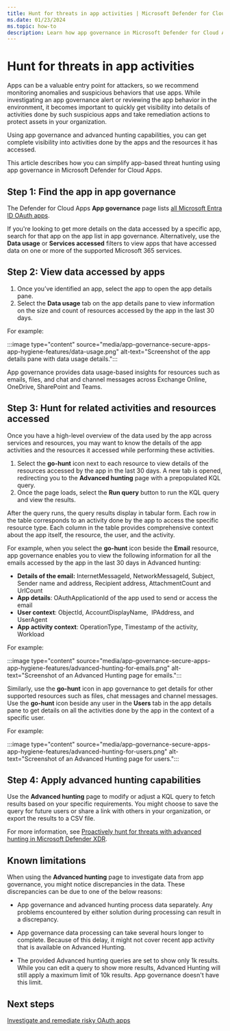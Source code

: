 ```yaml
---
title: Hunt for threats in app activities | Microsoft Defender for Cloud Apps
ms.date: 01/23/2024
ms.topic: how-to
description: Learn how app governance in Microsoft Defender for Cloud Apps helps you hunt for resources accessed and activities carried out by apps in your environment.
---
```


# Hunt for threats in app activities

Apps can be a valuable entry point for attackers, so we recommend monitoring anomalies and suspicious behaviors that use apps. While investigating an app governance alert or reviewing the app behavior in the environment, it becomes important to quickly get visibility into details of activities done by such suspicious apps and take remediation actions to protect assets in your organization.

Using app governance and advanced hunting capabilities, you can get complete visibility into activities done by the apps and the resources it has accessed.

This article describes how you can simplify app-based threat hunting using app governance in Microsoft Defender for Cloud Apps.

## Step 1: Find the app in app governance

The Defender for Cloud Apps **App governance** page lists [all Microsoft Entra ID OAuth apps](https://security.microsoft.com/cloudapps/app-governance?viewid=allApps).

If you're looking to get more details on the data accessed by a specific app, search for that app on the app list in app governance. Alternatively, use the **Data usage** or **Services accessed** filters to view apps that have accessed data on one or more of the supported Microsoft 365 services.

## Step 2: View data accessed by apps

1. Once you’ve identified an app, select the app to open the app details pane.
1. Select the __Data usage__ tab on the app details pane to view information on the size and count of resources accessed by the app in the last 30 days.

For example:

:::image type="content" source="media/app-governance-secure-apps-app-hygiene-features/data-usage.png" alt-text="Screenshot of the app details pane with data usage details.":::

App governance provides data usage-based insights for resources such as emails, files, and chat and channel messages across Exchange Online, OneDrive, SharePoint and Teams.

## Step 3: Hunt for related activities and resources accessed

Once you have a high-level overview of the data used by the app across services and resources, you may want to know the details of the app activities and the resources it accessed while performing these activities.

1. Select the __go-hunt__ icon next to each resource to view details of the resources accessed by the app in the last 30 days. A new tab is opened, redirecting you to the **Advanced hunting** page with a prepopulated KQL query.
1. Once the page loads, select the __Run query__ button to run the KQL query and view the results.

After the query runs, the query results display in tabular form. Each row in the table corresponds to an activity done by the app to access the specific resource type. Each column in the table provides comprehensive context about the app itself, the resource, the user, and the activity.

For example, when you select the **go-hunt** icon beside the **Email** resource, app governance enables you to view the following information for all the emails accessed by the app in the last 30 days in Advanced hunting:

- __Details of the email:__ InternetMessageId, NetworkMessageId, Subject, Sender name and address, Recipient address, AttachmentCount and UrlCount
- __App details__: OAuthApplicationId of the app used to send or access the email
- __User context__: ObjectId, AccountDisplayName,  IPAddress, and UserAgent
- __App activity context__: OperationType, Timestamp of the activity, Workload

For example:

:::image type="content" source="media/app-governance-secure-apps-app-hygiene-features/advanced-hunting-for-emails.png" alt-text="Screenshot of an Advanced Hunting page for emails.":::

Similarly, use the **go-hunt** icon in app governance to get details for other supported resources such as files, chat messages and channel messages. Use the **go-hunt** icon beside any user in the **Users** tab in the app details pane to get details on all the activities done by the app in the context of a specific user.

For example:

:::image type="content" source="media/app-governance-secure-apps-app-hygiene-features/advanced-hunting-for-users.png" alt-text="Screenshot of an Advanced Hunting page for users.":::

## Step 4: Apply advanced hunting capabilities

Use the **Advanced hunting** page to modify or adjust a KQL query to fetch results based on your specific requirements. You might choose to save the query for future users or share a link with others in your organization, or export the results to a CSV file.

For more information, see [Proactively hunt for threats with advanced hunting in Microsoft Defender XDR](/microsoft-365/security/defender/advanced-hunting-overview).

## Known limitations

When using the **Advanced hunting** page to investigate data from app governance, you might notice discrepancies in the data. These discrepancies can be due to one of the below reasons:

- App governance and advanced hunting process data separately. Any problems encountered by either solution during processing can result in a discrepancy.

- App governance data processing can take several hours longer to complete. Because of this delay, it might not cover recent app activity that is available on Advanced Hunting.

- The provided Advanced hunting queries are set to show only 1k results. While you can edit a query to show more results, Advanced Hunting will still apply a maximum limit of 10k results. App governance doesn't have this limit.

## Next steps

[Investigate and remediate risky OAuth apps](investigate-risky-oauth.md)
